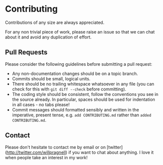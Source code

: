 # Contributing

Contributions of any size are always appreciated.

For any non trivial piece of work, please raise an issue so that we can chat
about it and avoid any duplication of effort.

## Pull Requests

Please consider the following guidelines before submitting a pull
request:

* Any non-documentation changes should be on a topic branch.
* Commits should be small, logical units.
* There should be no trailing whitespace whatsoever in any file (you can check
for this with `git diff --check` before committing).
* The coding style should be consistent, follow the conventions you see in the
source already. In particular, spaces should be used for indentation in all
cases - no tabs please!
* Commit messages should formatted sensibly and written in the imperative,
present tense, e.g. `add CONTRIBUTING.md` rather than `added CONTRIBUTING.md`.

## Contact

Please don't hesitate to contact me by email or on [twitter]
(http://twitter.com/willpragnell) if you want to chat about anything. I love it
when people take an interest in my work!

